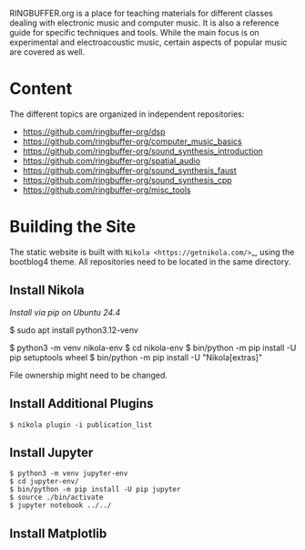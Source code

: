 
RINGBUFFER.org is a place for teaching materials for different classes dealing with electronic music and computer music. It is also a reference guide for specific techniques and tools. While the main focus is on experimental and electroacoustic music, certain aspects of popular music are covered as well.

# Content

The different topics are organized in independent repositories:

- https://github.com/ringbuffer-org/dsp
- https://github.com/ringbuffer-org/computer_music_basics
- https://github.com/ringbuffer-org/sound_synthesis_introduction
- https://github.com/ringbuffer-org/spatial_audio
- https://github.com/ringbuffer-org/sound_synthesis_faust
- https://github.com/ringbuffer-org/sound_synthesis_cpp
- https://github.com/ringbuffer-org/misc_tools


# Building the Site

The static website is built with `Nikola <https://getnikola.com/>`_, using the bootblog4 theme.
All repositories need to be located in the same directory.

## Install Nikola

*Install via pip on Ubuntu 24.4*

$ sudo apt install python3.12-venv

$ python3 -m venv nikola-env
$ cd nikola-env
$ bin/python -m pip install -U pip setuptools wheel
$ bin/python -m pip install -U "Nikola[extras]"

File ownership might need to be changed.


## Install Additional Plugins

    $ nikola plugin -i publication_list


## Install Jupyter


    $ python3 -m venv jupyter-env
    $ cd jupyter-env/
    $ bin/python -m pip install -U pip jupyter
    $ source ./bin/activate
    $ jupyter notebook ../../


## Install Matplotlib